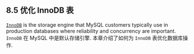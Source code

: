 ## 8.5 优化 InnoDB 表

[`InnoDB`](https://dev.mysql.com/doc/refman/8.0/en/innodb-storage-engine.html) is the storage engine that MySQL customers typically use in production databases where reliability and concurrency are important. `InnoDB` 在 MySQL 中是默认存储引擎. 本章介绍了如何为 `InnoDB` 表优化数据库操作. 